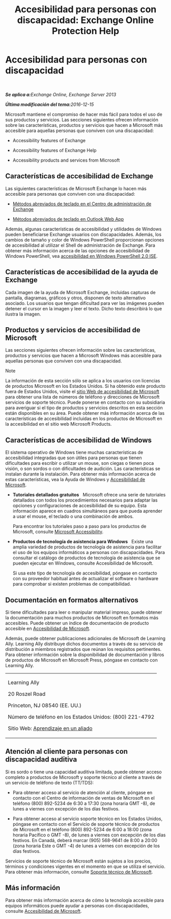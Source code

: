 ﻿---
title: 'Accesibilidad para personas con discapacidad: Exchange Online Protection Help'
TOCTitle: Accesibilidad para personas con discapacidad
ms:assetid: a7203ebd-ffac-4a8d-a2d0-6c8a61c8eeb8
ms:mtpsurl: https://technet.microsoft.com/es-es/library/JJ150559(v=EXCHG.150)
ms:contentKeyID: 48268519
ms.date: 05/23/2018
mtps_version: v=EXCHG.150
ms.translationtype: MT
---

# Accesibilidad para personas con discapacidad

 

_<strong>Se aplica a:</strong>Exchange Online, Exchange Server 2013_

_<strong>Última modificación del tema:</strong>2016-12-15_

Microsoft mantiene el compromiso de hacer más fácil para todos el uso de sus productos y servicios. Las secciones siguientes ofrecen información sobre las características, productos y servicios que hacen a Microsoft más accesible para aquellas personas que conviven con una discapacidad:

  - Accessibility features of Exchange

  - Accessibility features of Exchange Help

  - Accessibility products and services from Microsoft

## Características de accesibilidad de Exchange

Las siguientes características de Microsoft Exchange lo hacen más accesible para personas que conviven con una discapacidad:

  - [Métodos abreviados de teclado en el Centro de administración de Exchange](https://technet.microsoft.com/es-es/library/jj150484\(v=exchg.150\))

  - [Métodos abreviados de teclado en Outlook Web App](https://go.microsoft.com/fwlink/p/?linkid=268079)

Además, algunas características de accesibilidad y utilidades de Windows pueden beneficiarse Exchange usuarios con discapacidades. Además, los cambios de tamaño y color de Windows PowerShell proporcionan opciones de accesibilidad al utilizar el Shell de administración de Exchange. Para obtener más información acerca de las opciones de accesibilidad de Windows PowerShell, vea [accesibilidad en Windows PowerShell 2.0 ISE](https://go.microsoft.com/fwlink/p/?linkid=258240).

## Características de accesibilidad de la ayuda de Exchange

Cada imagen de la ayuda de Microsoft Exchange, incluidas capturas de pantalla, diagramas, gráficos y otros, disponen de texto alternativo asociado. Los usuarios que tengan dificultad para ver las imágenes pueden detener el cursor en la imagen y leer el texto. Dicho texto describirá lo que ilustra la imagen.

## Productos y servicios de accesibilidad de Microsoft

Las secciones siguientes ofrecen información sobre las características, productos y servicios que hacen a Microsoft Windows más accesible para aquellas personas que conviven con una discapacidad.


> [!NOTE]
> La información de esta sección sólo se aplica a los usuarios con licencias de productos Microsoft en los Estados Unidos. Si ha obtenido este producto fuera de Estados Unidos, visite el <A href="https://www.microsoft.com/enable">sitio Web de accesibilidad de Microsoft</A> para obtener una lista de números de teléfono y direcciones de Microsoft servicios de soporte técnico. Puede ponerse en contacto con su subsidiaria para averiguar si el tipo de productos y servicios descritos en esta sección están disponibles en su área. Puede obtener más información acerca de las características de accesibilidad incluidas en los productos de Microsoft en la accesibilidad en el sitio web Microsoft Products.



## Características de accesibilidad de Windows

El sistema operativo de Windows tiene muchas características de accesibilidad integradas que son útiles para personas que tienen dificultades para escribir o utilizar un mouse, son ciegas o tienen poca visión, o son sordos o con dificultades de audición. Las características se instalan durante la instalación. Para obtener más información acerca de estas características, vea la Ayuda de Windows y [Accesibilidad de Microsoft](https://go.microsoft.com/fwlink/p/?linkid=18139).

  - **Tutoriales detallados gratuitos**   Microsoft ofrece una serie de tutoriales detallados con todos los procedimientos necesarios para adaptar las opciones y configuraciones de accesibilidad de su equipo. Esta información aparece en cuadros simultáneos para que pueda aprender a usar el mouse, el teclado o una combinación de ambos.
    
    Para encontrar los tutoriales paso a paso para los productos de Microsoft, consulte [Microsoft Accessibility](https://go.microsoft.com/fwlink/p/?linkid=18139).

  - **Productos de tecnología de asistencia para Windows**   Existe una amplia variedad de productos de tecnología de asistencia para facilitar el uso de los equipos informáticos a personas con discapacidades. Para consultar el catálogo de productos de tecnología de asistencia que se pueden ejecutar en Windows, consulte Accesibilidad de Microsoft.
    
    Si usa este tipo de tecnología de accesibilidad, póngase en contacto con su proveedor habitual antes de actualizar el software o hardware para comprobar si existen problemas de compatibilidad.

## Documentación en formatos alternativos

Si tiene dificultades para leer o manipular material impreso, puede obtener la documentación para muchos productos de Microsoft en formatos más accesibles. Puede obtener un índice de documentación de producto accesible en [Accesibilidad de Microsoft](https://go.microsoft.com/fwlink/p/?linkid=18139).

Además, puede obtener publicaciones adicionales de Microsoft de Learning Ally. Learning Ally distribuye dichos documentos a través de su servicio de distribución a miembros registrados que reúnan los requisitos pertinentes. Para obtener información sobre la disponibilidad de documentación y libros de productos de Microsoft en Microsoft Press, póngase en contacto con Learning Ally.


<table>
<colgroup>
<col style="width: 100%" />
</colgroup>
<tbody>
<tr class="odd">
<td><p>Learning Ally</p>
<p>20 Roszel Road</p>
<p>Princeton, NJ 08540 (EE. UU.)</p>
<p>Número de teléfono en los Estados Unidos: (800) 221-4792</p>
<p>Sitio Web: <a href="https://www.learningally.org/">Aprendizaje en un aliado</a></p></td>
</tr>
</tbody>
</table>


## Atención al cliente para personas con discapacidad auditiva

Si es sordo o tiene una capacidad auditiva limitada, puede obtener acceso completo a productos de Microsoft y soporte técnico al cliente a través de un servicio de teléfono de texto (TT/TDS):

  - Para obtener acceso al servicio de atención al cliente, póngase en contacto con el Centro de información de ventas de Microsoft en el teléfono (800) 892-5234 de 6:30 a 17:30 (zona horaria GMT -8), de lunes a viernes con excepción de los días festivos.

  - Para obtener acceso al servicio soporte técnico en los Estados Unidos, póngase en contacto con el Servicio de soporte técnico de productos de Microsoft en el teléfono (800) 892-5234 de 6:00 a 18:00 (zona horaria Pacífico o GMT -8), de lunes a viernes con excepción de los días festivos. En Canadá, deberá marcar (905) 568-9641 de 8:00 a 20:00 (zona horaria Este o GMT -4) de lunes a viernes con excepción de los días festivos.

Servicios de soporte técnico de Microsoft están sujetos a los precios, términos y condiciones vigentes en el momento en que se utiliza el servicio. Para obtener más información, consulte [Soporte técnico de Microsoft](https://go.microsoft.com/fwlink/p/?linkid=18142).

## Más información

Para obtener más información acerca de cómo la tecnología accesible para equipos informáticos puede ayudar a personas con discapacidades, consulte [Accesibilidad de Microsoft](http://go.microsoft.com/fwlink/p/?linkid=18139).


